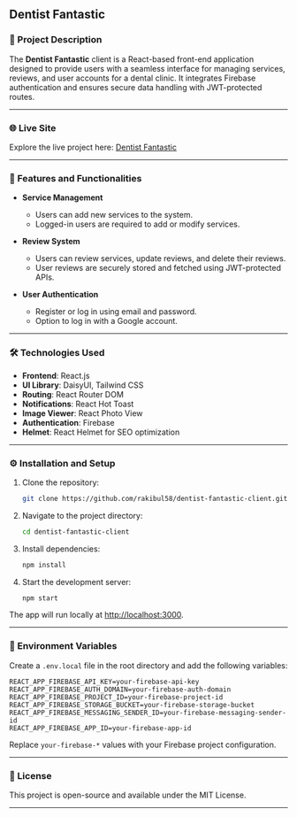 ## Dentist Fantastic 

### 📖 Project Description  
The **Dentist Fantastic** client is a React-based front-end application designed to provide users with a seamless interface for managing services, reviews, and user accounts for a dental clinic. It integrates Firebase authentication and ensures secure data handling with JWT-protected routes.  

---

### 🌐 Live Site  
Explore the live project here: [Dentist Fantastic](https://dentist-fantastic.web.app/)

---

### 🚀 Features and Functionalities  

- **Service Management**  
  - Users can add new services to the system.  
  - Logged-in users are required to add or modify services.  

- **Review System**  
  - Users can review services, update reviews, and delete their reviews.  
  - User reviews are securely stored and fetched using JWT-protected APIs.  

- **User Authentication**  
  - Register or log in using email and password.  
  - Option to log in with a Google account.  

---

### 🛠️ Technologies Used  

- **Frontend**: React.js  
- **UI Library**: DaisyUI, Tailwind CSS  
- **Routing**: React Router DOM  
- **Notifications**: React Hot Toast  
- **Image Viewer**: React Photo View  
- **Authentication**: Firebase  
- **Helmet**: React Helmet for SEO optimization  

---

### ⚙️ Installation and Setup  

1. Clone the repository:  
   ```bash  
   git clone https://github.com/rakibul58/dentist-fantastic-client.git  
   ```  

2. Navigate to the project directory:  
   ```bash  
   cd dentist-fantastic-client  
   ```  

3. Install dependencies:  
   ```bash  
   npm install  
   ```  

4. Start the development server:  
   ```bash  
   npm start  
   ```  

The app will run locally at [http://localhost:3000](http://localhost:3000).

---

### 🔐 Environment Variables  

Create a `.env.local` file in the root directory and add the following variables:  

```plaintext  
REACT_APP_FIREBASE_API_KEY=your-firebase-api-key  
REACT_APP_FIREBASE_AUTH_DOMAIN=your-firebase-auth-domain  
REACT_APP_FIREBASE_PROJECT_ID=your-firebase-project-id  
REACT_APP_FIREBASE_STORAGE_BUCKET=your-firebase-storage-bucket  
REACT_APP_FIREBASE_MESSAGING_SENDER_ID=your-firebase-messaging-sender-id  
REACT_APP_FIREBASE_APP_ID=your-firebase-app-id  
```  

Replace `your-firebase-*` values with your Firebase project configuration.

---

### 📜 License  

This project is open-source and available under the MIT License.

---
